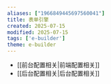 ```yaml
---
aliases: ["1966849445697560041"]
title: 表单引擎
created: 2025-07-15
modified: 2025-07-15
tags: ['e-builder']
theme: e-builder
---
```


- [[前台配置相关|前端配置相关]]
- [[后台配置相关|后台配置相关]]